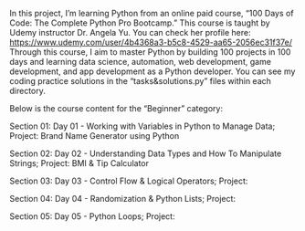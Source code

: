 In this project, I’m learning Python from an online paid course, “100 Days of Code: The Complete Python Pro Bootcamp.” 
This course is taught by Udemy instructor Dr. Angela Yu. You can check her profile here: https://www.udemy.com/user/4b4368a3-b5c8-4529-aa65-2056ec31f37e/
Through this course, I aim to master Python by building 100 projects in 100 days and learning data science, automation, web development, game development, and app development as a Python developer. 
You can see my coding practice solutions in the “tasks&solutions.py” files within each directory.

Below is the course content for the “Beginner” category:

Section 01: Day 01 - Working with Variables in Python to Manage Data; 
Project: Brand Name Generator using Python

Section 02: Day 02 - Understanding Data Types and How To Manipulate Strings; 
Project: BMI & Tip Calculator

Section 03: Day 03 - Control Flow & Logical Operators; 
Project:

Section 04: Day 04 - Randomization & Python Lists; 
Project:

Section 05: Day 05 - Python Loops; 
Project:


